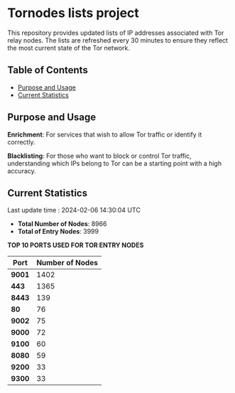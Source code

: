 # Tornodes lists project

This repository provides updated lists of IP addresses associated with Tor relay nodes. The lists are refreshed every 30 minutes to ensure they reflect the most current state of the Tor network.

## Table of Contents

- [Purpose and Usage](#purpose-and-usage)
- [Current Statistics](#current-statistics)


## Purpose and Usage

**Enrichment**: For services that wish to allow Tor traffic or identify it correctly.

**Blacklisting**: For those who want to block or control Tor traffic, understanding which IPs belong to Tor can be a starting point with a high accuracy.

## Current Statistics

Last update time : 2024-02-06 14:30:04 UTC

- **Total Number of Nodes**: 8966
- **Total of Entry Nodes**: 3999

**TOP 10 PORTS USED FOR TOR ENTRY NODES**

| **Port** | **Number of Nodes** |
|------|-----------------|
| **9001**   | 1402  |
| **443**   | 1365  |
| **8443**   | 139  |
| **80**   | 76  |
| **9002**   | 75  |
| **9000**   | 72  |
| **9100**   | 60  |
| **8080**   | 59  |
| **9200**   | 33  |
| **9300**   | 33  |


